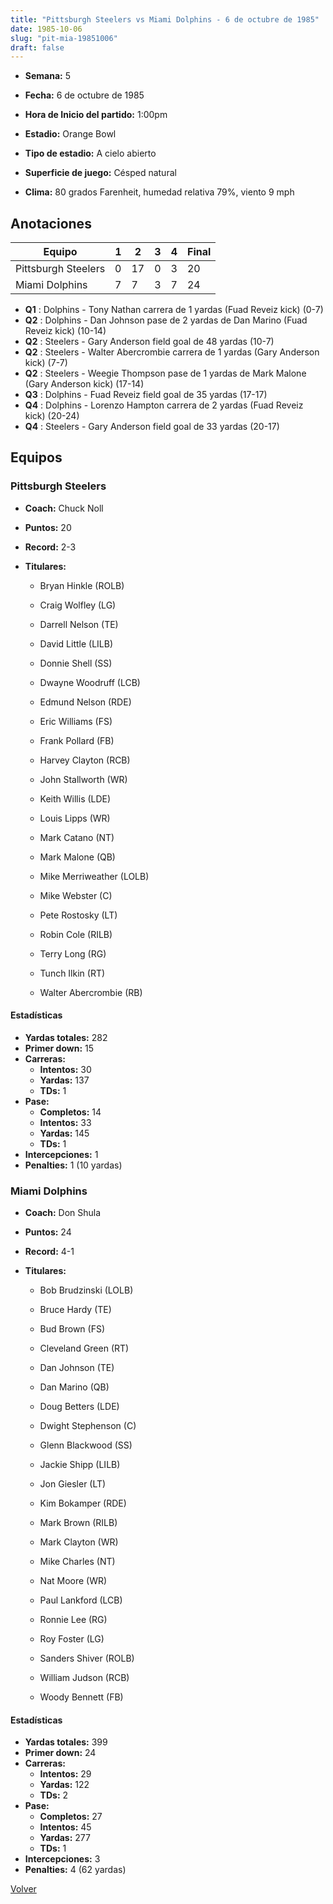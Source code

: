 ```yaml
---
title: "Pittsburgh Steelers vs Miami Dolphins - 6 de octubre de 1985"
date: 1985-10-06
slug: "pit-mia-19851006"
draft: false
---
```


* **Semana:** 5
* **Fecha:** 6 de octubre de 1985

* **Hora de Inicio del partido:** 1:00pm
* **Estadio:** Orange Bowl
* **Tipo de estadio:** A cielo abierto
* **Superficie de juego:** Césped natural
* **Clima:** 80 grados Farenheit, humedad relativa 79%, viento 9 mph





## Anotaciones
| Equipo | 1 | 2 | 3 | 4 | Final |
|--------|---|---|---|---|-------|
| Pittsburgh Steelers  | 0 | 17 | 0 | 3  | 20 |
| Miami Dolphins  | 7 | 7 | 3 | 7  | 24 |
* **Q1** : Dolphins - Tony Nathan carrera de 1 yardas (Fuad Reveiz kick) (0-7)
* **Q2** : Dolphins - Dan Johnson pase de 2 yardas de Dan Marino (Fuad Reveiz kick) (10-14)
* **Q2** : Steelers - Gary Anderson field goal de 48 yardas (10-7)
* **Q2** : Steelers - Walter Abercrombie carrera de 1 yardas (Gary Anderson kick) (7-7)
* **Q2** : Steelers - Weegie Thompson pase de 1 yardas de Mark Malone (Gary Anderson kick) (17-14)
* **Q3** : Dolphins - Fuad Reveiz field goal de 35 yardas (17-17)
* **Q4** : Dolphins - Lorenzo Hampton carrera de 2 yardas (Fuad Reveiz kick) (20-24)
* **Q4** : Steelers - Gary Anderson field goal de 33 yardas (20-17)


## Equipos


### Pittsburgh Steelers
* **Coach:** Chuck Noll
* **Puntos:** 20
* **Record:** 2-3
* **Titulares:** 

  * Bryan Hinkle (ROLB) 

  * Craig Wolfley (LG) 

  * Darrell Nelson (TE) 

  * David Little (LILB) 

  * Donnie Shell (SS) 

  * Dwayne Woodruff (LCB) 

  * Edmund Nelson (RDE) 

  * Eric Williams (FS) 

  * Frank Pollard (FB) 

  * Harvey Clayton (RCB) 

  * John Stallworth (WR) 

  * Keith Willis (LDE) 

  * Louis Lipps (WR) 

  * Mark Catano (NT) 

  * Mark Malone (QB) 

  * Mike Merriweather (LOLB) 

  * Mike Webster (C) 

  * Pete Rostosky (LT) 

  * Robin Cole (RILB) 

  * Terry Long (RG) 

  * Tunch Ilkin (RT) 

  * Walter Abercrombie (RB) 

#### Estadísticas
* **Yardas totales:** 282
* **Primer down:** 15
* **Carreras:**
  * **Intentos:** 30
  * **Yardas:** 137
  * **TDs:** 1
* **Pase:**
  * **Completos:** 14
  * **Intentos:** 33
  * **Yardas:** 145
  * **TDs:** 1
* **Intercepciones:** 1
* **Penalties:** 1 (10 yardas)

### Miami Dolphins
* **Coach:** Don Shula
* **Puntos:** 24
* **Record:** 4-1
* **Titulares:** 

  * Bob Brudzinski (LOLB) 

  * Bruce Hardy (TE) 

  * Bud Brown (FS) 

  * Cleveland Green (RT) 

  * Dan Johnson (TE) 

  * Dan Marino (QB) 

  * Doug Betters (LDE) 

  * Dwight Stephenson (C) 

  * Glenn Blackwood (SS) 

  * Jackie Shipp (LILB) 

  * Jon Giesler (LT) 

  * Kim Bokamper (RDE) 

  * Mark Brown (RILB) 

  * Mark Clayton (WR) 

  * Mike Charles (NT) 

  * Nat Moore (WR) 

  * Paul Lankford (LCB) 

  * Ronnie Lee (RG) 

  * Roy Foster (LG) 

  * Sanders Shiver (ROLB) 

  * William Judson (RCB) 

  * Woody Bennett (FB) 

#### Estadísticas
* **Yardas totales:** 399
* **Primer down:** 24
* **Carreras:**
  * **Intentos:** 29
  * **Yardas:** 122
  * **TDs:** 2
* **Pase:**
  * **Completos:** 27
  * **Intentos:** 45
  * **Yardas:** 277
  * **TDs:** 1
* **Intercepciones:** 3
* **Penalties:** 4 (62 yardas)


[Volver](/historia/1985)
